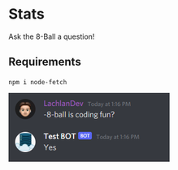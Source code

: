 # Stats
Ask the 8-Ball a question!

## Requirements
``npm i node-fetch``

![banner](./content/banner.PNG)
